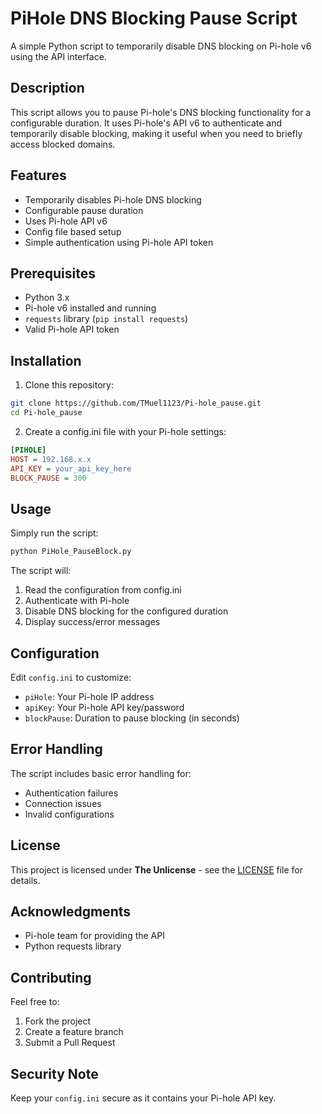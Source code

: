 # PiHole DNS Blocking Pause Script

A simple Python script to temporarily disable DNS blocking on Pi-hole v6 using the API interface.

## Description

This script allows you to pause Pi-hole's DNS blocking functionality for a configurable duration. It uses Pi-hole's API v6 to authenticate and temporarily disable blocking, making it useful when you need to briefly access blocked domains.

## Features

- Temporarily disables Pi-hole DNS blocking
- Configurable pause duration
- Uses Pi-hole API v6
- Config file based setup
- Simple authentication using Pi-hole API token

## Prerequisites

- Python 3.x
- Pi-hole v6 installed and running
- `requests` library (`pip install requests`)
- Valid Pi-hole API token

## Installation

1. Clone this repository:
```bash
git clone https://github.com/TMuel1123/Pi-hole_pause.git
cd Pi-hole_pause
```

2. Create a config.ini file with your Pi-hole settings:
```ini
[PIHOLE]
HOST = 192.168.x.x
API_KEY = your_api_key_here
BLOCK_PAUSE = 300
```
## Usage
Simply run the script:

```bash
python PiHole_PauseBlock.py
```

The script will:

1. Read the configuration from config.ini
2. Authenticate with Pi-hole
3. Disable DNS blocking for the configured duration
4. Display success/error messages

## Configuration
Edit `config.ini` to customize:

- `piHole`: Your Pi-hole IP address
- `apiKey`: Your Pi-hole API key/password
- `blockPause`: Duration to pause blocking (in seconds)

## Error Handling
The script includes basic error handling for:

- Authentication failures
- Connection issues
- Invalid configurations

## License
This project is licensed under **The Unlicense** - see the [LICENSE](LICENSE) file for details.


## Acknowledgments
- Pi-hole team for providing the API
- Python requests library

## Contributing
Feel free to:

1. Fork the project
2. Create a feature branch
3. Submit a Pull Request

## Security Note
Keep your `config.ini` secure as it contains your Pi-hole API key.

